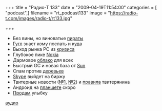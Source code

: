 +++
title = "Радио-Т 133"
date = "2009-04-19T11:54:00"
categories = [ "podcast",]
filename = "rt_podcast133"
image = "https://radio-t.com/images/radio-t/rt133.jpg"

+++

- Без вины, но виноватые [пираты](http://blog.wired.com/27bstroke6/2009/04/pirateverdict.html)
- [Гугл](http://www.techcrunch.com/2009/04/17/gmail-now-suggests-extra-recipients-for-group-emails/) знает кому послать и куда
- Выход рынка PC из [кризиса](http://webplanet.ru/news/business/2009/04/16/intel_stable.html)
- Глубокое пике [Nokia](http://business.compulenta.ru/419685/)
- Дармовое [облако](http://internet.ru/news/2009-04-19217) для всех
- Быстрый GC и новая база от [Sun](http://www.infoq.com/news/2009/04/g1)
- Спам против [деревьев](http://tech.yahoo.com/blogs/null/139377;_ylt=Aq6QRp6j.tenJJnpuk07q6PZn414)
- [Skype](http://internetno.net/2009/04/15/skype-ipo/) выйдет на биржу
- Твитерные новости ([№1](http://net.compulenta.ru/419604/), [№2](http://www.techcrunch.com/2009/04/15/boom-twitter-more-than-doubles-unique-visitors-to-93-million-in-march/)) и [правила](http://www.pcmag.com/article2/0,2817,2345283,00.asp) твитерянина
- Андроид на [планшете](http://www.engadget.com/2009/04/17/giiniis-movit-mini-android-tablet-coming-in-october-movit-maxx/) скоро
- [Продам](http://internetno.net/2009/04/14/odnoklassniki-paid-smiles/) улыбку


[аудио](http://cdn.radio-t.com/rt_podcast133.mp3)
<audio src="http://cdn.radio-t.com/rt_podcast133.mp3" preload="none"></audio>